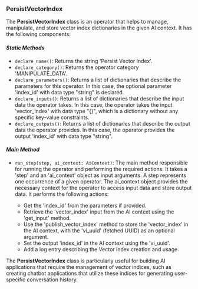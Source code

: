 ### PersistVectorIndex
The **PersistVectorIndex** class is an operator that helps to manage, manipulate, and store vector index dictionaries in the given AI context. It has the following components:

#### _Static Methods_
- `declare_name()`: Returns the string 'Persist Vector Index'.
- `declare_category()`: Returns the operator category 'MANIPULATE_DATA'.
- `declare_parameters()`: Returns a list of dictionaries that describe the parameters for this operator. In this case, the optional parameter 'index_id' with data type "string" is declared.
- `declare_inputs()`: Returns a list of dictionaries that describe the input data the operator takes. In this case, the operator takes the input 'vector_index' with data type "{}", which is a dictionary without any specific key-value constraints.
- `declare_outputs()`: Returns a list of dictionaries that describe the output data the operator provides. In this case, the operator provides the output 'index_id' with data type "string".

#### _Main_ _Method_
- `run_step(step, ai_context: AiContext)`: The main method responsible for running the operator and performing the required actions. It takes a 'step' and an 'ai_context' object as input arguments. A step represents one occurrence of a given operator. The ai_context object provides the necessary context for the operator to access input data and store output data. It performs the following actions:

    - Get the 'index_id' from the parameters if provided.
    - Retrieve the 'vector_index' input from the AI context using the 'get_input' method.
    - Use the 'publish_vector_index' method to store the 'vector_index' in the AI context, with the 'vi_uuid' (fetched UUID) as an optional argument.
    - Set the output 'index_id' in the AI context using the 'vi_uuid'.
    - Add a log entry describing the Vector index creation and usage.

The **PersistVectorIndex** class is particularly useful for building AI applications that require the management of vector indices, such as creating chatbot applications that utilize these indices for generating user-specific conversation history.